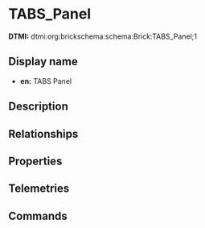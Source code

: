 # TABS_Panel
**DTMI:** dtmi:org:brickschema:schema:Brick:TABS_Panel;1
## Display name
- **en:** TABS Panel
## Description
## Relationships
## Properties
## Telemetries
## Commands
